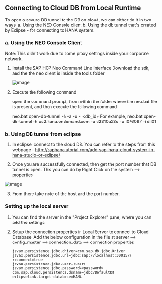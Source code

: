 ## Connecting to Cloud DB from Local Runtime

To open a secure DB tunnel to the DB on cloud, we can either do it in two ways. 
a. Using the NEO Console client 
b. Using the db tunnel that's created by Eclipse - for connecting to HANA system. 

### a. Using the NEO Console Client

Note: This didn't work due to some proxy settings inside your corporate network. 

1. Install the SAP HCP Neo Command Line Interface
    Download the sdk, and the the neo client is inside the tools folder
    
    ![image](https://user-images.githubusercontent.com/15712474/32561087-5cd047aa-c479-11e7-9e00-cdfc83489126.png)


2. Execute the following command

    open the command prompt, from within the folder where the neo.bat file is present, and then execute the following command

    neo.bat open-db-tunnel -h <region> -a <subaccount> -u <user> -i <db_id>
    For example, neo.bat open-db-tunnel -h us2.hana.ondemand.com -a d2310a23c -u I076097 -i dil01

### b.  Using DB tunnel from eclipse

1. In eclipse, connect to the cloud DB. 
    You can refer to the steps from this webpage - http://saphanatutorial.com/add-sap-hana-cloud-system-in-hana-studio-or-eclipse/
    
2. Once you are successfully connected, then get the port number that DB tunnel is open. This you can do by Right Click on the system --> properties

![image](https://user-images.githubusercontent.com/15712474/32561600-a38a6ce2-c47a-11e7-8026-5794ff3158b3.png)

3. From there take note of the host and the port number. 


### Setting up the local server

1. You can find the server in the "Project Explorer" pane, where you can add the settings

2. Setup the connection properties in Local Server to connect to Cloud Database. Add the below configuration in the file at
    server --> config_master --> connection_data --> connection.properties
    
    ```
    javax.persistence.jdbc.driver=com.sap.db.jdbc.Driver
    javax.persistence.jdbc.url=jdbc:sap://localhost:30015/?reconnect=true 
    javax.persistence.jdbc.user=<user>
    javax.persistence.jdbc.password=<password>
    com.sap.cloud.persistence.dsname=jdbc/DefaultDB
    eclipselink.target-database=HANA

    ```


